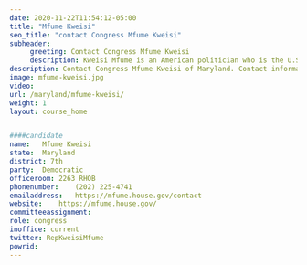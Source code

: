 ```yaml
---
date: 2020-11-22T11:54:12-05:00
title: "Mfume Kweisi"
seo_title: "contact Congress Mfume Kweisi"
subheader:
     greeting: Contact Congress Mfume Kweisi 
     description: Kweisi Mfume is an American politician who is the U.S. Representative for Maryland's 7th congressional district, first serving from 1987 to 1996 and again since 2020.
description: Contact Congress Mfume Kweisi of Maryland. Contact information for Mfume Kweisi includes email address, phone number, and mailing address.
image: mfume-kweisi.jpg
video: 
url: /maryland/mfume-kweisi/
weight: 1
layout: course_home


####candidate
name:	Mfume Kweisi
state:	Maryland
district: 7th
party:	Democratic
officeroom:	2263 RHOB
phonenumber:	(202) 225-4741
emailaddress:	https://mfume.house.gov/contact
website:	https://mfume.house.gov/
committeeassignment: 
role: congress
inoffice: current
twitter: RepKweisiMfume
powrid: 
---
```


